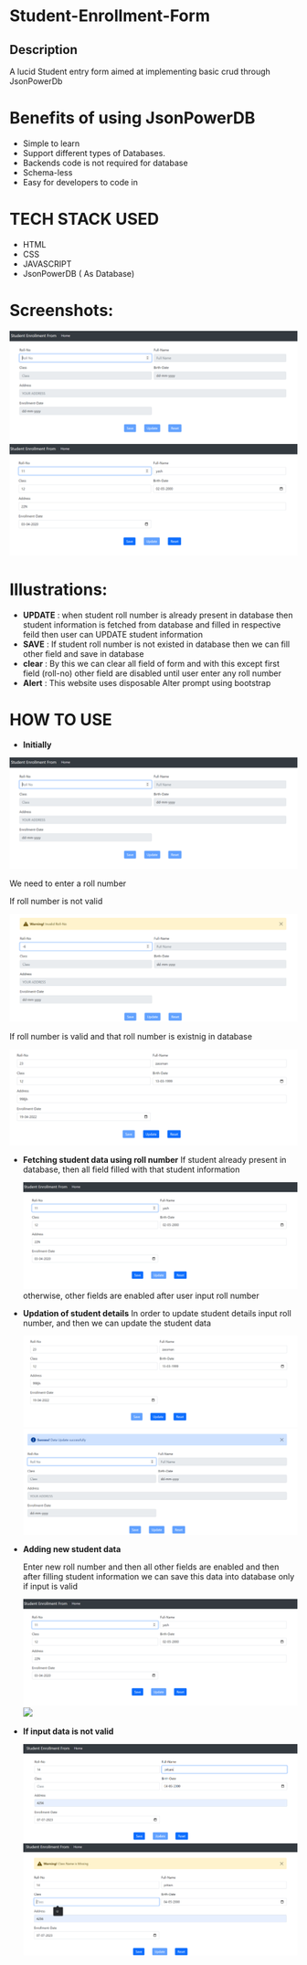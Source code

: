 # Student-Enrollment-Form
## Description 
A lucid Student entry form aimed at implementing basic crud through JsonPowerDb


# Benefits of using JsonPowerDB
* Simple to learn
* Support different types of Databases.
* Backends code is not required for database 
* Schema-less 
* Easy for developers to code in

# TECH STACK USED
* HTML
* CSS
* JAVASCRIPT 
* JsonPowerDB ( As Database)

# Screenshots:
<img src="/images/initial.png">
<img src="./images/datafilled.png">

# Illustrations:
* **UPDATE** : when student roll number is already present in database then student information is fetched from database and filled in respective feild then user can UPDATE student information 
* **SAVE** : If student roll number is not existed in database then we can fill other field and save in database
* **clear** : By this we can clear all field of form and with this except first field (roll-no) other field are disabled until user enter any roll number
* **Alert** : This website uses disposable Alter prompt using bootstrap

# HOW TO USE

* **Initially**
<img src="./images/initial.png">

We need to enter a roll number 

If roll number is not valid 

<img src="./images/invalidroll.png">

If roll number is valid and that roll number is existnig in database

<img src="./images/datafetch.png">

* **Fetching student data using roll number**
  If student already present in database, then all field filled with that student information
  
  <img src="./images/datafilled.png">
  otherwise, other fields are enabled after user input roll number
  
* **Updation of student details**
  In order to update student details input roll number, and then we can update the student data
  
  <img src="./images/datafetch.png">
  
  <img src="./images/successup.png">

* **Adding new student data**

  Enter new roll number and then all other fields are enabled and then after filling student information we can save this data into database only if input is valid
  
  <img src="./images/datafilled.png">
  
  <img src="./images/savesss">
  
 * **If input data is not valid**
 
   <img src="./images/bfwrong.png">
  
   <img src="./images/afwrong.png">

    
  
  